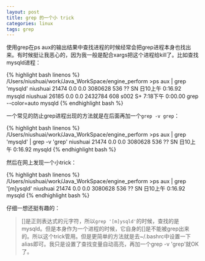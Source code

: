 ```yaml
---
layout: post
title: grep 的一个小 trick
categories: linux
tags: grep
---
```


使用grep在ps aux的输出结果中查找进程的时候经常会把grep进程本身也找出来。有时候挺让我恶心的，因为我一般是配合xargs把这个进程给kill了。比如查找mysqld进程：

{% highlight bash linenos %}
/Users/niushuai/work/Java_WorkSpace/engine_perform  >ps aux | grep 'mysqld'
niushuai        21474   0.0  0.0  3080628    536   ??  SN   日10上午  0:16.92 mysqld
niushuai        26185   0.0  0.0  2432784    608 s002  S+   7:18下午  0:00.00 grep --color=auto mysqld
{% endhighlight bash %}

一个常见的防止grep进程出现的方法就是在后面再加一个`grep -v grep`：

{% highlight bash linenos %}
/Users/niushuai/work/Java_WorkSpace/engine_perform  >ps aux | grep 'mysqld' | grep -v 'grep'
niushuai        21474   0.0  0.0  3080628    536   ??  SN   日10上午   0:16.92 mysqld
{% endhighlight bash %}

然后在网上发现一个小trick：

{% highlight bash linenos %}
/Users/niushuai/work/Java_WorkSpace/engine_perform  >ps aux | grep '[m]ysqld'
niushuai        21474   0.0  0.0  3080628    536   ??  SN   日10上午   0:16.92 mysqld
{% endhighlight bash %}

仔细一想还挺有趣的：

> []是正则表达式的元字符，所以`grep '[m]ysqld'`的时候，查找的是mysqld。但是本身作为一个进程的时候，它自身的[]是不能被grep出来的。所以这个trick管用。但是更简单的方法就是去~/.bashrc中设置一下alias即可。我只是设置了查找变量自动高亮，再加一个grep -v 'grep'就OK了。


